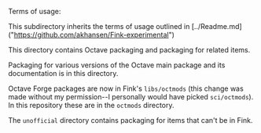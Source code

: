 Terms of usage:

This subdirectory inherits the terms of usage outlined in [../Readme.md] ("https://github.com/akhansen/Fink-experimental")

This directory contains Octave packaging and packaging for related items.  

Packaging for various versions of the Octave main package and its documentation is in this directory.

Octave Forge packages are now in Fink's `libs/octmods` (this change was made without my permission--I personally would have picked `sci/octmods`).  In this repository these are in the `octmods` directory.

The `unofficial` directory contains packaging for items that can't be in Fink.

